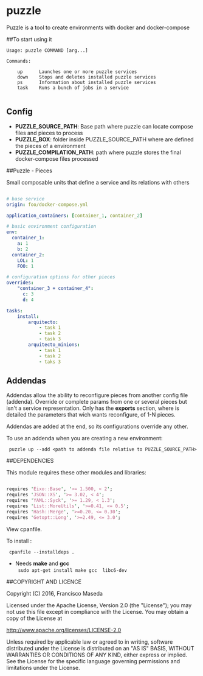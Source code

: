 puzzle
========

Puzzle is a tool to create environments with docker and docker-compose

##To start using it

```
Usage: puzzle COMMAND [arg...]

Commands:

    up      Launches one or more puzzle services
    down    Stops and deletes installed puzzle services
    ps      Information about installed puzzle services
    task    Runs a bunch of jobs in a service 
    
```

## Config

  - **PUZZLE_SOURCE_PATH**: Base path where puzzle can locate compose files and pieces to process
  - **PUZZLE_BOX**: folder inside PUZZLE_SOURCE_PATH where are defined the pieces of a environment
  - **PUZZLE_COMPILATION_PATH**: path where puzzle stores the final docker-compose files processed

##Puzzle - Pieces

Small composable units that define a service and its relations with others

```yaml

# base service
origin: foo/docker-compose.yml 

application_containers: [container_1, container_2]

# basic environment configuration
env:
  container_1:
    a: 1
    b: 2
  container_2:
    LOL: 1
    FOO: 1

# configuration options for other pieces
overrides:
    "container_3 + container_4": 
      c: 3
      d: 4 

tasks:
    install:
        arquitecto: 
            - task 1
            - task 2
            - task 3
        arquitecto_minions:
            - task 1
            - task 2
            - taks 3

```

## Addendas

Addendas allow the ability to reconfigure pieces from another config file (addenda). 
Override or complete params from one or several pieces but isn't a service representation.
Only has the **exports** section, where is detailed the parameters that wich wants reconfigure, of 1-N pieces.

Addendas are added at the end, so its configurations override any other.

To use an addenda when you are creating a new environment:  

``` puzzle up --add <path to addenda file relative to PUZZLE_SOURCE_PATH>```


##DEPENDENCIES

This module requires these other modules and libraries:

```perl

requires 'Eixo::Base', '>= 1.500, < 2';
requires 'JSON::XS', '>= 3.02, < 4';
requires 'YAML::Syck', '>= 1.29, < 1.3';
requires 'List::MoreUtils', '>=0.41, <= 0.5';
requires 'Hash::Merge', '>=0.20, <= 0.30';
requires 'Getopt::Long', '>=2.49, <= 3.0';
```

View cpanfile.

To install :

``` cpanfile --installdeps .```

* Needs **make** and **gcc**  
``` sudo apt-get install make gcc  libc6-dev```

##COPYRIGHT AND LICENCE

Copyright (C) 2016, Francisco Maseda

Licensed under the Apache License, Version 2.0 (the "License"); you may not use this file except in compliance with the License. You may obtain a copy of the License at

http://www.apache.org/licenses/LICENSE-2.0

Unless required by applicable law or agreed to in writing, software distributed under the License is distributed on an "AS IS" BASIS, WITHOUT WARRANTIES OR CONDITIONS OF ANY KIND, either express or implied. See the License for the specific language governing permissions and limitations under the License.

